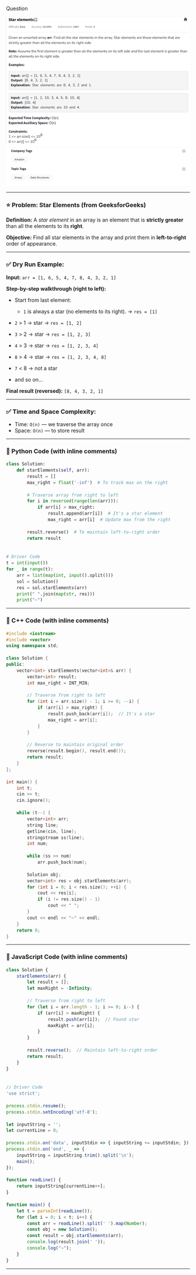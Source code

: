 Question

![Question](Question.png)

---
### ⭐ Problem: **Star Elements** (from GeeksforGeeks)

**Definition:**
A *star element* in an array is an element that is **strictly greater** than all the elements to its **right**.

**Objective:**
Find all star elements in the array and print them in **left-to-right** order of appearance.

---

### ✅ Dry Run Example:

**Input:**
`arr = [1, 6, 5, 4, 7, 8, 4, 3, 2, 1]`

**Step-by-step walkthrough (right to left):**

* Start from last element:

  * `1` is always a star (no elements to its right). → `res = [1]`
* `2` > 1 → star → `res = [1, 2]`
* `3` > 2 → star → `res = [1, 2, 3]`
* `4` > 3 → star → `res = [1, 2, 3, 4]`
* `8` > 4 → star → `res = [1, 2, 3, 4, 8]`
* `7` < 8 → not a star
* and so on...

**Final result (reversed):**
`[8, 4, 3, 2, 1]`

---

### ✅ Time and Space Complexity:

* Time: `O(n)` — we traverse the array once
* Space: `O(n)` — to store result

---

### 🔧 Python Code (with inline comments)

```python
class Solution:
    def starElements(self, arr):
        result = []
        max_right = float('-inf')  # To track max on the right

        # Traverse array from right to left
        for i in reversed(range(len(arr))):
            if arr[i] > max_right:
                result.append(arr[i])  # It's a star element
                max_right = arr[i]  # Update max from the right
        
        result.reverse()  # To maintain left-to-right order
        return result


# Driver Code
t = int(input())
for _ in range(t):
    arr = list(map(int, input().split()))
    sol = Solution()
    res = sol.starElements(arr)
    print(" ".join(map(str, res)))
    print("~")
```

---

### 🔧 C++ Code (with inline comments)

```cpp
#include <iostream>
#include <vector>
using namespace std;

class Solution {
public:
    vector<int> starElements(vector<int>& arr) {
        vector<int> result;
        int max_right = INT_MIN;

        // Traverse from right to left
        for (int i = arr.size() - 1; i >= 0; --i) {
            if (arr[i] > max_right) {
                result.push_back(arr[i]);  // It's a star
                max_right = arr[i];
            }
        }

        // Reverse to maintain original order
        reverse(result.begin(), result.end());
        return result;
    }
};

int main() {
    int t;
    cin >> t;
    cin.ignore();

    while (t--) {
        vector<int> arr;
        string line;
        getline(cin, line);
        stringstream ss(line);
        int num;

        while (ss >> num)
            arr.push_back(num);

        Solution obj;
        vector<int> res = obj.starElements(arr);
        for (int i = 0; i < res.size(); ++i) {
            cout << res[i];
            if (i != res.size() - 1)
                cout << " ";
        }
        cout << endl << "~" << endl;
    }
    return 0;
}
```

---

### 🔧 JavaScript Code (with inline comments)

```javascript
class Solution {
    starElements(arr) {
        let result = [];
        let maxRight = -Infinity;

        // Traverse from right to left
        for (let i = arr.length - 1; i >= 0; i--) {
            if (arr[i] > maxRight) {
                result.push(arr[i]);  // Found star
                maxRight = arr[i];
            }
        }

        result.reverse();  // Maintain left-to-right order
        return result;
    }
}


// Driver Code
'use strict';

process.stdin.resume();
process.stdin.setEncoding('utf-8');

let inputString = '';
let currentLine = 0;

process.stdin.on('data', inputStdin => { inputString += inputStdin; });
process.stdin.on('end', _ => {
    inputString = inputString.trim().split('\n');
    main();
});

function readLine() {
    return inputString[currentLine++];
}

function main() {
    let t = parseInt(readLine());
    for (let i = 0; i < t; i++) {
        const arr = readLine().split(' ').map(Number);
        const obj = new Solution();
        const result = obj.starElements(arr);
        console.log(result.join(' '));
        console.log("~");
    }
}
```

---